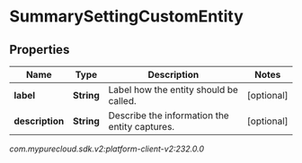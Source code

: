 # SummarySettingCustomEntity


## Properties

| Name | Type | Description | Notes |
| ------------ | ------------- | ------------- | ------------- |
| **label** | **String** | Label how the entity should be called. |  [optional] |
| **description** | **String** | Describe the information the entity captures. |  [optional] |




_com.mypurecloud.sdk.v2:platform-client-v2:232.0.0_
